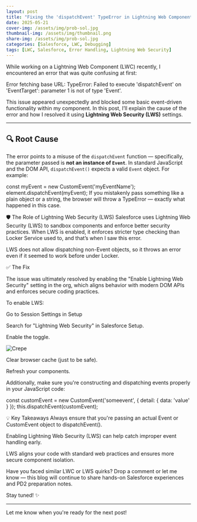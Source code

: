 ```yaml
---
layout: post
title: "Fixing the 'dispatchEvent' TypeError in Lightning Web Components"
date: 2025-05-21
cover-img: /assets/img/prob-sol.jpg
thumbnail-img: /assets/img/thumbnail.png
share-img: /assets/img/prob-sol.jpg
categories: [Salesforce, LWC, Debugging]
tags: [LWC, Salesforce, Error Handling, Lightning Web Security]
---
```


While working on a Lightning Web Component (LWC) recently, I encountered an error that was quite confusing at first:

Error fetching base URL: TypeError: Failed to execute 'dispatchEvent' on 'EventTarget': parameter 1 is not of type 'Event'.


This issue appeared unexpectedly and blocked some basic event-driven functionality within my component. In this post, I’ll explain the cause of the error and how I resolved it using **Lightning Web Security (LWS)** settings.

---

## 🔍 Root Cause

The error points to a misuse of the `dispatchEvent` function — specifically, the parameter passed is **not an instance of `Event`**. In standard JavaScript and the DOM API, `dispatchEvent()` expects a valid `Event` object. For example:

const myEvent = new CustomEvent('myEventName');
element.dispatchEvent(myEvent);
If you mistakenly pass something like a plain object or a string, the browser will throw a TypeError — exactly what happened in this case.

🛡️ The Role of Lightning Web Security (LWS)
Salesforce uses Lightning Web Security (LWS) to sandbox components and enforce better security practices. When LWS is enabled, it enforces stricter type checking than Locker Service used to, and that’s when I saw this error.

LWS does not allow dispatching non-Event objects, so it throws an error even if it seemed to work before under Locker.

✅ The Fix

The issue was ultimately resolved by enabling the "Enable Lightning Web Security" setting in the org, which aligns behavior with modern DOM APIs and enforces secure coding practices.

To enable LWS:

Go to Session Settings in Setup

Search for "Lightning Web Security" in Salesforce Setup.

Enable the toggle.

![Crepe](https://coded-by-pratiksha.github.io/assets/img/setup_lwsec_enable.avif)

Clear browser cache (just to be safe).

Refresh your components.

Additionally, make sure you're constructing and dispatching events properly in your JavaScript code:

const customEvent = new CustomEvent('someevent', {
  detail: { data: 'value' }
});
this.dispatchEvent(customEvent);

💡 Key Takeaways
Always ensure that you're passing an actual Event or CustomEvent object to dispatchEvent().

Enabling Lightning Web Security (LWS) can help catch improper event handling early.

LWS aligns your code with standard web practices and ensures more secure component isolation.

Have you faced similar LWC or LWS quirks? Drop a comment or let me know — this blog will continue to share hands-on Salesforce experiences and PD2 preparation notes.

Stay tuned! ✨


---

Let me know when you're ready for the next post!

